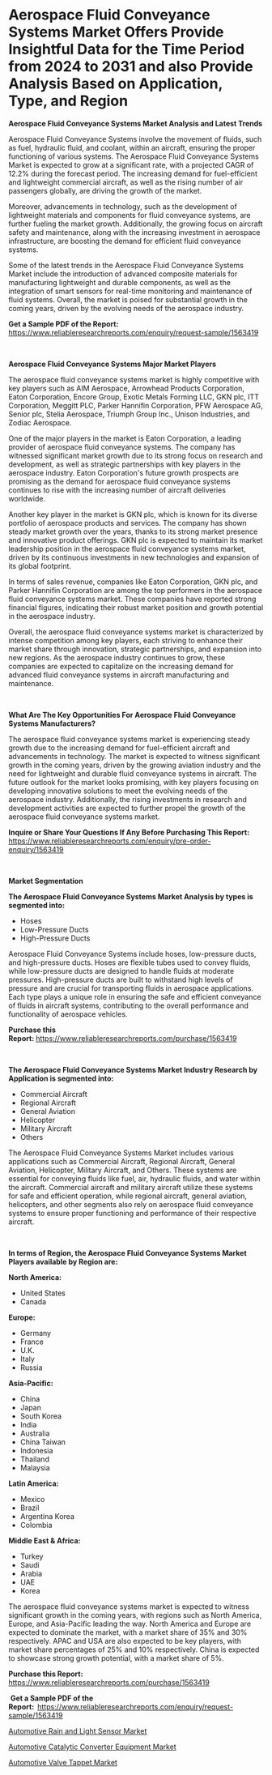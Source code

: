 <p><h1>Aerospace Fluid Conveyance Systems Market Offers Provide Insightful Data for the Time Period from 2024 to 2031 and also Provide Analysis Based on Application, Type, and Region</h1></p><p><strong>Aerospace Fluid Conveyance Systems Market Analysis and Latest Trends</strong></p>
<p><p>Aerospace Fluid Conveyance Systems involve the movement of fluids, such as fuel, hydraulic fluid, and coolant, within an aircraft, ensuring the proper functioning of various systems. The Aerospace Fluid Conveyance Systems Market is expected to grow at a significant rate, with a projected CAGR of 12.2% during the forecast period. The increasing demand for fuel-efficient and lightweight commercial aircraft, as well as the rising number of air passengers globally, are driving the growth of the market.</p><p>Moreover, advancements in technology, such as the development of lightweight materials and components for fluid conveyance systems, are further fueling the market growth. Additionally, the growing focus on aircraft safety and maintenance, along with the increasing investment in aerospace infrastructure, are boosting the demand for efficient fluid conveyance systems.</p><p>Some of the latest trends in the Aerospace Fluid Conveyance Systems Market include the introduction of advanced composite materials for manufacturing lightweight and durable components, as well as the integration of smart sensors for real-time monitoring and maintenance of fluid systems. Overall, the market is poised for substantial growth in the coming years, driven by the evolving needs of the aerospace industry.</p></p>
<p><strong>Get a Sample PDF of the Report:&nbsp;</strong> <a href="https://www.reliableresearchreports.com/enquiry/request-sample/1563419">https://www.reliableresearchreports.com/enquiry/request-sample/1563419</a></p>
<p>&nbsp;</p>
<p><strong>Aerospace Fluid Conveyance Systems Major Market Players</strong></p>
<p><p>The aerospace fluid conveyance systems market is highly competitive with key players such as AIM Aerospace, Arrowhead Products Corporation, Eaton Corporation, Encore Group, Exotic Metals Forming LLC, GKN plc, ITT Corporation, Meggitt PLC, Parker Hannifin Corporation, PFW Aerospace AG, Senior plc, Stelia Aerospace, Triumph Group Inc., Unison Industries, and Zodiac Aerospace.</p><p>One of the major players in the market is Eaton Corporation, a leading provider of aerospace fluid conveyance systems. The company has witnessed significant market growth due to its strong focus on research and development, as well as strategic partnerships with key players in the aerospace industry. Eaton Corporation's future growth prospects are promising as the demand for aerospace fluid conveyance systems continues to rise with the increasing number of aircraft deliveries worldwide.</p><p>Another key player in the market is GKN plc, which is known for its diverse portfolio of aerospace products and services. The company has shown steady market growth over the years, thanks to its strong market presence and innovative product offerings. GKN plc is expected to maintain its market leadership position in the aerospace fluid conveyance systems market, driven by its continuous investments in new technologies and expansion of its global footprint.</p><p>In terms of sales revenue, companies like Eaton Corporation, GKN plc, and Parker Hannifin Corporation are among the top performers in the aerospace fluid conveyance systems market. These companies have reported strong financial figures, indicating their robust market position and growth potential in the aerospace industry.</p><p>Overall, the aerospace fluid conveyance systems market is characterized by intense competition among key players, each striving to enhance their market share through innovation, strategic partnerships, and expansion into new regions. As the aerospace industry continues to grow, these companies are expected to capitalize on the increasing demand for advanced fluid conveyance systems in aircraft manufacturing and maintenance.</p></p>
<p>&nbsp;</p>
<p><strong>What Are The Key Opportunities For Aerospace Fluid Conveyance Systems Manufacturers?</strong></p>
<p><p>The aerospace fluid conveyance systems market is experiencing steady growth due to the increasing demand for fuel-efficient aircraft and advancements in technology. The market is expected to witness significant growth in the coming years, driven by the growing aviation industry and the need for lightweight and durable fluid conveyance systems in aircraft. The future outlook for the market looks promising, with key players focusing on developing innovative solutions to meet the evolving needs of the aerospace industry. Additionally, the rising investments in research and development activities are expected to further propel the growth of the aerospace fluid conveyance systems market.</p></p>
<p><strong>Inquire or Share Your Questions If Any Before Purchasing This Report:</strong> <a href="https://www.reliableresearchreports.com/enquiry/pre-order-enquiry/1563419">https://www.reliableresearchreports.com/enquiry/pre-order-enquiry/1563419</a></p>
<p>&nbsp;</p>
<p><strong>Market Segmentation</strong></p>
<p><strong>The Aerospace Fluid Conveyance Systems Market Analysis by types is segmented into:</strong></p>
<p><ul><li>Hoses</li><li>Low-Pressure Ducts</li><li>High-Pressure Ducts</li></ul></p>
<p><p>Aerospace Fluid Conveyance Systems include hoses, low-pressure ducts, and high-pressure ducts. Hoses are flexible tubes used to convey fluids, while low-pressure ducts are designed to handle fluids at moderate pressures. High-pressure ducts are built to withstand high levels of pressure and are crucial for transporting fluids in aerospace applications. Each type plays a unique role in ensuring the safe and efficient conveyance of fluids in aircraft systems, contributing to the overall performance and functionality of aerospace vehicles.</p></p>
<p><strong>Purchase this Report:&nbsp;</strong><a href="https://www.reliableresearchreports.com/purchase/1563419">https://www.reliableresearchreports.com/purchase/1563419</a></p>
<p>&nbsp;</p>
<p><strong>The Aerospace Fluid Conveyance Systems Market Industry Research by Application is segmented into:</strong></p>
<p><ul><li>Commercial Aircraft</li><li>Regional Aircraft</li><li>General Aviation</li><li>Helicopter</li><li>Military Aircraft</li><li>Others</li></ul></p>
<p><p>The Aerospace Fluid Conveyance Systems Market includes various applications such as Commercial Aircraft, Regional Aircraft, General Aviation, Helicopter, Military Aircraft, and Others. These systems are essential for conveying fluids like fuel, air, hydraulic fluids, and water within the aircraft. Commercial aircraft and military aircraft utilize these systems for safe and efficient operation, while regional aircraft, general aviation, helicopters, and other segments also rely on aerospace fluid conveyance systems to ensure proper functioning and performance of their respective aircraft.</p></p>
<p>&nbsp;</p>
<p><strong>In terms of Region, the Aerospace Fluid Conveyance Systems Market Players available by Region are:</strong></p>
<p>
    <p> <strong> North America: </strong>
        <ul>
            <li>United States</li>
            <li>Canada</li>
        </ul>
        </p> 
    <p> <strong> Europe: </strong>
        <ul>
            <li>Germany</li>
            <li>France</li>
            <li>U.K.</li>
            <li>Italy</li>
            <li>Russia</li>
        </ul>
        </p> 
    <p> <strong> Asia-Pacific: </strong>
        <ul>
            <li>China</li>
            <li>Japan</li>
            <li>South Korea</li>
            <li>India</li>
            <li>Australia</li>
            <li>China Taiwan</li>
            <li>Indonesia</li>
            <li>Thailand</li>
            <li>Malaysia</li>
        </ul>
        </p> 
    <p> <strong> Latin America: </strong>
        <ul>
            <li>Mexico</li>
            <li>Brazil</li>
            <li>Argentina Korea</li>
            <li>Colombia</li>
        </ul>
        </p> 
    <p> <strong> Middle East & Africa: </strong>
        <ul>
            <li>Turkey</li>
            <li>Saudi</li>
            <li>Arabia</li>
            <li>UAE</li>
            <li>Korea</li>
        </ul>
    </p>
    </p>
<p><p>The aerospace fluid conveyance systems market is expected to witness significant growth in the coming years, with regions such as North America, Europe, and Asia-Pacific leading the way. North America and Europe are expected to dominate the market, with a market share of 35% and 30% respectively. APAC and USA are also expected to be key players, with market share percentages of 25% and 10% respectively. China is expected to showcase strong growth potential, with a market share of 5%.</p></p>
<p><strong>Purchase this Report: </strong><a href="https://www.reliableresearchreports.com/purchase/1563419">https://www.reliableresearchreports.com/purchase/1563419</a></p>
<p>&nbsp;<strong>Get a Sample PDF of the Report:&nbsp;&nbsp;</strong><a href="https://www.reliableresearchreports.com/enquiry/request-sample/1563419">https://www.reliableresearchreports.com/enquiry/request-sample/1563419</a></p>
<p><strong></strong></p>
<p><p><a href="https://github.com/peachesmcdowel1/Market-Research-Report-List-1/blob/main/automotive-rain-and-light-sensor-market.md">Automotive Rain and Light Sensor Market</a></p><p><a href="https://github.com/redneck06/Market-Research-Report-List-2/blob/main/automotive-catalytic-converter-equipment-market.md">Automotive Catalytic Converter Equipment Market</a></p><p><a href="https://github.com/edytherolanlouisejk1miz0wig/Market-Research-Report-List-1/blob/main/automotive-valve-tappet-market.md">Automotive Valve Tappet Market</a></p></p>